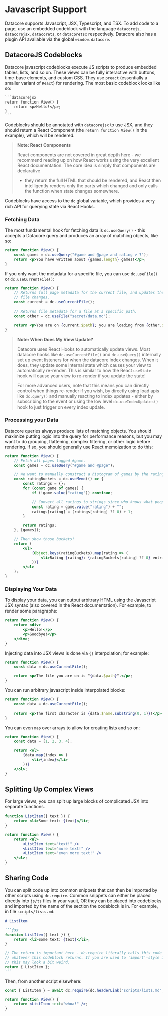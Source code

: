 # Javascript Support

Datacore supports Javascript, JSX, Typescript, and TSX. To add code to a page, use an embedded
codeblock with the language `datacorejs`, `datacorejsx`, `datacorets`, or `datacoretsx` respectively.
Datacore also has a plugin API available via the global `window.datacore`.

## DatacoreJS Codeblocks

Datacore javascript codeblocks execute JS scripts to produce embedded tables, lists, and so on. These
views can be fully interactive with buttons, time-base elements, and custom CSS. They use `preact`
(essentially a smaller variant of `React`) for rendering. The most basic codeblock looks like so:

~~~
```datacorejsx
return function View() {
    return <p>Hello!</p>;
}
```
~~~

Codeblocks should be annotated with `datacorejsx` to use JSX, and they should return a React Component
(the `return function View()` in the example), which will be rendered.

> **Note: React Components**
> 
> React components are not covered in great depth here - we recommend reading up on how React works
> using the very excellent React documentation. The core idea is simply that components are declarative
> - they return the full HTML that should be rendered, and React then intelligently renders only
> the parts which changed and only calls the function when state changes somewhere.

Codeblocks have access to the `dc` global variable, which provides a very rich API for querying state
via React Hooks.

### Fetching Data

The most fundamental hook for fetching data is `dc.useQuery()` - this accepts a Datacore query and produces an array of matching objects, like so:

```jsx
return function View() {
    const games = dc.useQuery("#game and @page and rating > 7");
    return <p>You have written about {games.length} games!</p>;
}
```

If you only want the metadata for a specific file, you can use `dc.useFile()` or `dc.useCurrentFile()`:

```jsx
return function View() {
    // Returns full page metadata for the current file, and updates the view whenever the current
    // file changes.
    const current = dc.useCurrentFile();

    // Returns file metadata for a file at a specific path.
    const other = dc.useFile("secret/data.md");

    return <p>You are on {current.$path}; you are loading from {other.$path}.</p>;
}
```

> **Note: When Does My View Update?**
>
> Datacore uses React Hooks to automatically update views. Most datacore hooks like `dc.useCurrentFile()`
> and `dc.useQuery()` internally set up event listeners for when the datacore index changes. When it does,
> they update some internal state which causes your view to automatically re-render. This is similar
> to how the React `useState` hook will cause your view to re-render if you update the state!
>
> For more advanced users, note that this means you can directly control when things re-render if
> you wish, by directly using load apis like `dc.query()` and manually reacting to index updates -
> either by subscribing to the event or using the low level `dc.useIndexUpdates()` hook to just
> trigger on every index update.

### Processing your Data

Datacore queries always produce lists of matching objects. You should maximize putting logic into
the query for performance reasons, but you may want to do grouping, flattening, complex filtering,
or other logic before rendering. If so, you should generally use React memoization to do this:

```jsx
return function View() {
    // Fetch all pages tagged #game.
    const games = dc.useQuery("#game and @page");

    // We want to manually construct a histogram of games by the rating we gave them.
    const ratingBuckets = dc.useMemo(() => {
        const ratings = {};
        for (const game of games) {
            if (!game.value("rating")) continue;

            // Convert all ratings to strings since who knows what people put in metadata these days.
            const rating = game.value("rating") + "";
            ratings[rating] = (ratings[rating] ?? 0) + 1;
        }

        return ratings;
    }, [games]);

    // Then show those buckets!
    return (
        <ul>
            {Object.keys(ratingBuckets).map(rating => (
                <li>Rating {rating}: {ratingBuckets[rating] ?? 0} entries.</li>
            ))}
        </ul>
    );
}
```

### Displaying Your Data

To display your data, you can output arbitrary HTML using the Javascript JSX syntax (also covered
in the React documentation). For example, to render some paragraphs:

```jsx
return function View() {
    return <div>
        <p>Hello!</p>
        <p>Goodbye!</p>
    </div>;
}
```

Injecting data into JSX views is done via `{}` interpolation; for example:

```jsx
return function View() {
    const data = dc.useCurrentFile();

    return <p>The file you are on is "{data.$path}".</p>;
}
```

You can run arbitrary javascript inside interpolated blocks:

```jsx
return function View() {
    const data = dc.useCurrentFile();

    return <p>The first character is {data.$name.substring(0, 1)}!</p>
}
```

You can even `map` over arrays to allow for creating lists and so on:

```jsx
return function View() {
    const data = [1, 2, 3, 4];

    return <ol>
        {data.map(index => (
            <li>{index}</li>
        ))}
    </ol>;
}
```

## Splitting Up Complex Views

For large views, you can split up large blocks of complicated JSX into separate functions.

```jsx
function ListItem({ text }) {
    return <li>Some text: {text}</li>;
}

return function View() {
    return <ul>
        <ListItem text="text!" />
        <ListItem text="more text!" />
        <ListItem text="even more text!" />
    </ul>;
}
```

## Sharing Code

You can split code up into common snippets that can then be imported by other scripts using `dc.require`. Common snippets can either be placed directly into `js/ts` files in your vault, OR they
can be placed into codeblocks and imported by the name of the section the codeblock is in. For example,
in file `scripts/lists.md`:

~~~markdown
# ListItem

```jsx
function ListItem({ text }) {
    return <li>Some text: {text}</li>;
}

// The return is important here - dc.require literally calls this code as a function and yields
// whatever this codeblock returns. If you are used to 'import'-style includes in modern ECMAScript,
// this may look a bit weird.
return { ListItem };
```
~~~

Then, from another script elsewhere:

```jsx
const { ListItem } = await dc.require(dc.headerLink("scripts/lists.md", "ListItem"));

return function View() {
    return <ListItem text="whoa!" />;
}
```